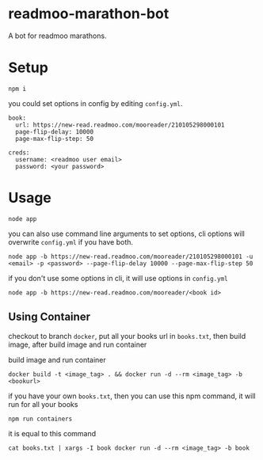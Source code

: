 # readmoo-marathon-bot

A bot for readmoo marathons.

# Setup

```
npm i
```

you could set options in config by editing `config.yml`.

```
book:
  url: https://new-read.readmoo.com/mooreader/210105298000101
  page-flip-delay: 10000
  page-max-flip-step: 50

creds:
  username: <readmoo user email>
  password: <your password>
```

# Usage

```
node app    
```

you can also use command line arguments to set options, cli options will overwrite `config.yml` if you have both.

```
node app -b https://new-read.readmoo.com/mooreader/210105298000101 -u <email> -p <password> --page-flip-delay 10000 --page-max-flip-step 50
```

if you don't use some options in cli, it will use options in `config.yml`

```
node app -b https://new-read.readmoo.com/mooreader/<book id>
```

## Using Container

checkout to branch `docker`, put all your books url in `books.txt`, then build image, after build image and run container

build image and run container
```
docker build -t <image_tag> . && docker run -d --rm <image_tag> -b <bookurl>
```

if you have your own `books.txt`, then you can use this npm command, it will run for all your books

```
npm run containers
```

it is equal to this command

```
cat books.txt | xargs -I book docker run -d --rm <image_tag> -b book
```
